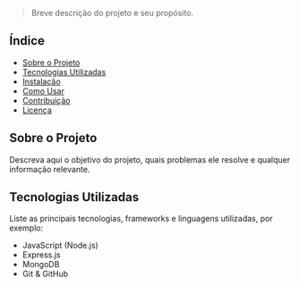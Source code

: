 > Breve descrição do projeto e seu propósito.

## Índice

- [Sobre o Projeto](#sobre-o-projeto)
- [Tecnologias Utilizadas](#tecnologias-utilizadas)
- [Instalação](#instalação)
- [Como Usar](#como-usar)
- [Contribuição](#contribuição)
- [Licença](#licença)

## Sobre o Projeto

Descreva aqui o objetivo do projeto, quais problemas ele resolve e qualquer informação relevante.

## Tecnologias Utilizadas

Liste as principais tecnologias, frameworks e linguagens utilizadas, por exemplo:

- JavaScript (Node.js)
- Express.js
- MongoDB
- Git & GitHub